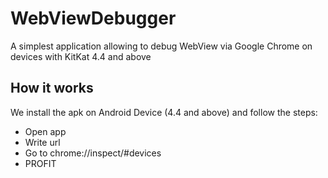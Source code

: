 # WebViewDebugger
A simplest application allowing to debug WebView via Google Chrome on devices with KitKat 4.4 and above


## How it works

We install the apk on Android Device (4.4 and above) and follow the steps:
- Open app
- Write url
- Go to chrome://inspect/#devices 
- PROFIT

